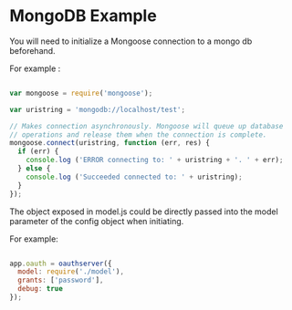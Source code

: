 # MongoDB Example

You will need to initialize a Mongoose connection to a mongo db beforehand.

For example :

```js

var mongoose = require('mongoose');

var uristring = 'mongodb://localhost/test';

// Makes connection asynchronously. Mongoose will queue up database
// operations and release them when the connection is complete.
mongoose.connect(uristring, function (err, res) {
  if (err) {
    console.log ('ERROR connecting to: ' + uristring + '. ' + err);
  } else {
    console.log ('Succeeded connected to: ' + uristring);
  }
});

```

The object exposed in model.js could be directly passed into the model parameter of the config object when initiating.

For example:

```js

app.oauth = oauthserver({
  model: require('./model'),
  grants: ['password'],
  debug: true
});

```